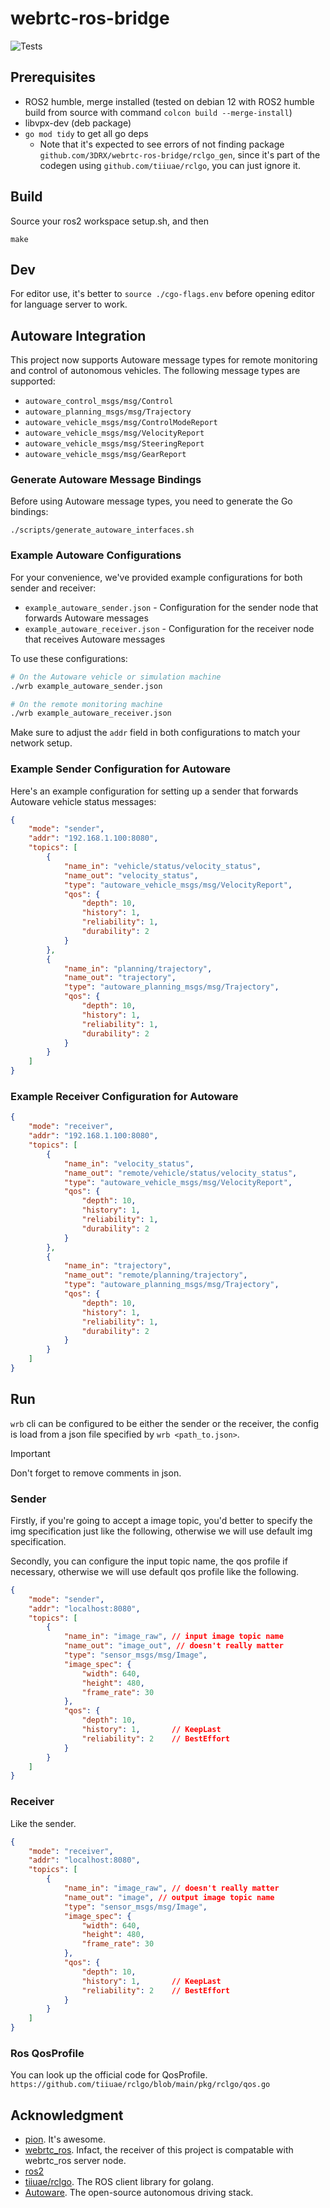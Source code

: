 # webrtc-ros-bridge

![Tests](https://github.com/3DRX/webrtc-ros-bridge/actions/workflows/test.yml/badge.svg)

## Prerequisites

- ROS2 humble, merge installed
(tested on debian 12 with ROS2 humble build from source
with command `colcon build --merge-install`)
- libvpx-dev (deb package)
- `go mod tidy` to get all go deps
    - Note that it's expected to see errors of not finding package `github.com/3DRX/webrtc-ros-bridge/rclgo_gen`,
    since it's part of the codegen using `github.com/tiiuae/rclgo`, you can just ignore it.

## Build

Source your ros2 workspace setup.sh, and then
```
make
```

## Dev

For editor use, it's better to `source ./cgo-flags.env`
before opening editor for language server to work.

## Autoware Integration

This project now supports Autoware message types for remote monitoring and control of autonomous vehicles. The following message types are supported:

- `autoware_control_msgs/msg/Control`
- `autoware_planning_msgs/msg/Trajectory`
- `autoware_vehicle_msgs/msg/ControlModeReport`
- `autoware_vehicle_msgs/msg/VelocityReport`
- `autoware_vehicle_msgs/msg/SteeringReport`
- `autoware_vehicle_msgs/msg/GearReport`

### Generate Autoware Message Bindings

Before using Autoware message types, you need to generate the Go bindings:

```
./scripts/generate_autoware_interfaces.sh
```

### Example Autoware Configurations

For your convenience, we've provided example configurations for both sender and receiver:

- `example_autoware_sender.json` - Configuration for the sender node that forwards Autoware messages
- `example_autoware_receiver.json` - Configuration for the receiver node that receives Autoware messages

To use these configurations:

```bash
# On the Autoware vehicle or simulation machine
./wrb example_autoware_sender.json

# On the remote monitoring machine
./wrb example_autoware_receiver.json
```

Make sure to adjust the `addr` field in both configurations to match your network setup.

### Example Sender Configuration for Autoware

Here's an example configuration for setting up a sender that forwards Autoware vehicle status messages:

```json
{
    "mode": "sender",
    "addr": "192.168.1.100:8080",
    "topics": [
        {
            "name_in": "vehicle/status/velocity_status", 
            "name_out": "velocity_status",
            "type": "autoware_vehicle_msgs/msg/VelocityReport",
            "qos": {
                "depth": 10,
                "history": 1,
                "reliability": 1,
                "durability": 2
            }
        },
        {
            "name_in": "planning/trajectory", 
            "name_out": "trajectory",
            "type": "autoware_planning_msgs/msg/Trajectory",
            "qos": {
                "depth": 10,
                "history": 1,
                "reliability": 1,
                "durability": 2
            }
        }
    ]
}
```

### Example Receiver Configuration for Autoware

```json
{
    "mode": "receiver",
    "addr": "192.168.1.100:8080",
    "topics": [
        {
            "name_in": "velocity_status", 
            "name_out": "remote/vehicle/status/velocity_status",
            "type": "autoware_vehicle_msgs/msg/VelocityReport",
            "qos": {
                "depth": 10,
                "history": 1,
                "reliability": 1,
                "durability": 2
            }
        },
        {
            "name_in": "trajectory", 
            "name_out": "remote/planning/trajectory",
            "type": "autoware_planning_msgs/msg/Trajectory",
            "qos": {
                "depth": 10,
                "history": 1,
                "reliability": 1,
                "durability": 2
            }
        }
    ]
}
```

## Run

`wrb` cli can be configured to be either the sender or the receiver,
the config is load from a json file specified by `wrb <path_to.json>`.

> [!IMPORTANT]  
> Don't forget to remove comments in json.

### Sender

Firstly, if you're going to accept a image topic, you'd better to specify the img specification just like the following, otherwise we will use default img specification.

Secondly, you can configure the input topic name, the qos profile if necessary, otherwise we will use default qos profile like the following.

```json
{
    "mode": "sender",
    "addr": "localhost:8080",
    "topics": [
        {
            "name_in": "image_raw", // input image topic name
            "name_out": "image_out", // doesn't really matter
            "type": "sensor_msgs/msg/Image",
            "image_spec": {
                "width": 640,
                "height": 480,
                "frame_rate": 30
            },
            "qos": {
                "depth": 10,
                "history": 1,       // KeepLast
                "reliability": 2    // BestEffort
            }
        }
    ]
}
```

### Receiver

Like the sender.

```json
{
    "mode": "receiver",
    "addr": "localhost:8080",
    "topics": [
        {
            "name_in": "image_raw", // doesn't really matter
            "name_out": "image", // output image topic name
            "type": "sensor_msgs/msg/Image",
            "image_spec": {
                "width": 640,
                "height": 480,
                "frame_rate": 30
            },
            "qos": {
                "depth": 10,
                "history": 1,       // KeepLast
                "reliability": 2    // BestEffort
            }
        }
    ]
}
```

### Ros QosProfile

You can look up the official code for QosProfile. `https://github.com/tiiuae/rclgo/blob/main/pkg/rclgo/qos.go`

## Acknowledgment

- [pion](https://github.com/pion). It's awesome.
- [webrtc_ros](https://github.com/RobotWebTools/webrtc_ros).
Infact, the receiver of this project is compatable with webrtc_ros server node.
- [ros2](https://github.com/ros2)
- [tiiuae/rclgo](https://github.com/tiiuae/rclgo). The ROS client library for golang.
- [Autoware](https://github.com/autowarefoundation/autoware). The open-source autonomous driving stack.

